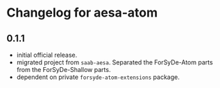 # Changelog for aesa-atom

## 0.1.1

* initial official release.
* migrated project from `saab-aesa`. Separated the ForSyDe-Atom parts from the ForSyDe-Shallow parts.
* dependent on private `forsyde-atom-extensions` package.
